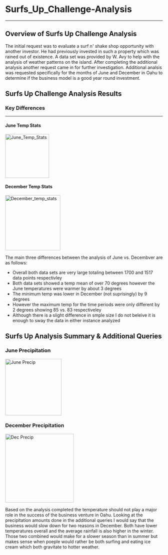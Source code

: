 # Surfs_Up_Challenge-Analysis

---
## Overview of Surfs Up Challenge Analysis
The initial request was to evaluate a surf n' shake shop opportunity with another investor.   He had previously invested in such a property which was rained out of existence.   A data set was provided by W. Avy to help with the analysis of weather patterns on the island.   After completing the additional analysis another request came in for further investigation.   Additional analsis was requested specifically for the months of June and December in Oahu to determine if the business model is a good year round investment.

## Surfs Up Challenge Analysis Results

### Key Differences
___
#### June Temp Stats
<img width="140" alt="June_Temp_Stats" src="https://user-images.githubusercontent.com/84201082/131425068-8332c036-0bd9-4aa7-83d3-7bca82dfbd7a.png">

#### December Temp Stats
<img width="176" alt="December_temp_stats" src="https://user-images.githubusercontent.com/84201082/131425082-6f7a0dfb-4a21-4c9c-9293-4b9c36ddf418.png">

The main three differences between the analysis of June vs. Decembver are as follows:   
- Overall both data sets are very large totaling between 1700 and 1517 data points respectivley
- Both data sets showed a temp mean of over 70 degrees however the June temperatures were warmer by about 3 degrees
- The minimum temp was lower in December (not suprisingly) by 9 degrees
- However the maximum temp for the time periods were only different by 2 degrees  showing 85 vs. 83 respectiveley 
- Although there is a slight difference in smple size I do not beleive it is enough to sway the data in either instance analyzed

## Surfs Up Analysis Summary & Additional Queries 
### June Precipitation
<img width="180" alt="June Precip" src="https://user-images.githubusercontent.com/84201082/131426031-38853046-0ffa-4416-b9a6-35e5278ee41f.png">

### December Precipitation
<img width="219" alt="Dec Precip" src="https://user-images.githubusercontent.com/84201082/131426083-5aedc2d0-dc9e-43a3-bbae-b83201665d38.png">

Based on the analysis completed the temperature should not play a major role in the success of the business venture in Oahu.   Looking at the precipitation amounts done in the additional queries I would say that the business would slow down for two reasons in December.   Both have lower temperatures overall and the average rainfall is also higher in the winter.   Those two combined would make for a slower season than in summer but makes sense when poeple would rather be both surfing and eating ice cream which both gravitate to hotter weather.
